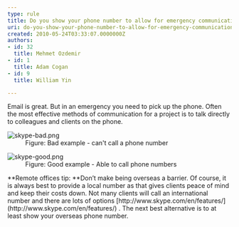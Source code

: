 ```yaml
---
type: rule
title: Do you show your phone number to allow for emergency communication?
uri: do-you-show-your-phone-number-to-allow-for-emergency-communication
created: 2010-05-24T03:33:07.0000000Z
authors:
- id: 32
  title: Mehmet Ozdemir
- id: 1
  title: Adam Cogan
- id: 9
  title: William Yin

---
```


 
Email is great. But in an emergency you need to pick up the phone. Often the most effective methods of communication for a project is to talk directly to colleagues and clients on the phone.

 <dl class="badImage"><dt><img src="/PublishingImages/skype-bad.png" alt="skype-bad.png"> </dt><dd>Figure&#58; Bad example - can't call a phone number</dd></dl><dl class="goodImage"><dt><img src="/PublishingImages/skype-good.png" alt="skype-good.png"> </dt><dd>Figure&#58; Good example - Able to call phone numbers</dd></dl>
**Remote offices tip: **Don’t make being overseas a barrier. Of course,​ it is always best to provide a local number as that gives clients peace of mind and keep their costs down. Not many clients will call an international number and there are lots of options [http://www.skype.com/en/features/](http&#58;//www.skype.com/en/features/) . The next best alternative is to at least show your overseas phone number.

